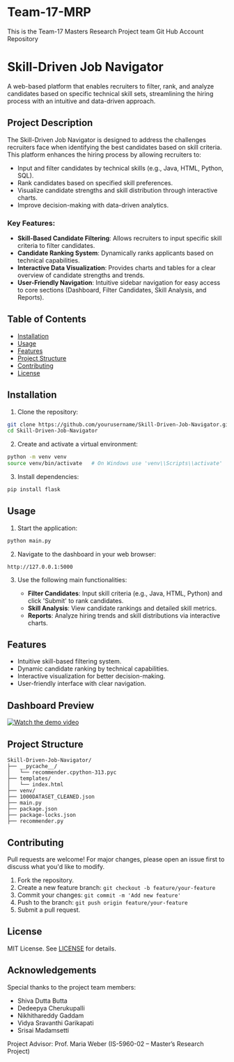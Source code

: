 # Team-17-MRP
This is the Team-17 Masters Research Project team Git Hub Account Repository
# Skill-Driven Job Navigator

A web-based platform that enables recruiters to filter, rank, and analyze candidates based on specific technical skill sets, streamlining the hiring process with an intuitive and data-driven approach.

## Project Description

The Skill-Driven Job Navigator is designed to address the challenges recruiters face when identifying the best candidates based on skill criteria. This platform enhances the hiring process by allowing recruiters to:

- Input and filter candidates by technical skills (e.g., Java, HTML, Python, SQL).
- Rank candidates based on specified skill preferences.
- Visualize candidate strengths and skill distribution through interactive charts.
- Improve decision-making with data-driven analytics.

### Key Features:

- **Skill-Based Candidate Filtering**: Allows recruiters to input specific skill criteria to filter candidates.
- **Candidate Ranking System**: Dynamically ranks applicants based on technical capabilities.
- **Interactive Data Visualization**: Provides charts and tables for a clear overview of candidate strengths and trends.
- **User-Friendly Navigation**: Intuitive sidebar navigation for easy access to core sections (Dashboard, Filter Candidates, Skill Analysis, and Reports).

## Table of Contents

- [Installation](#installation)
- [Usage](#usage)
- [Features](#features)
- [Project Structure](#project-structure)
- [Contributing](#contributing)
- [License](#license)

## Installation

1. Clone the repository:

```bash
git clone https://github.com/yourusername/Skill-Driven-Job-Navigator.git
cd Skill-Driven-Job-Navigator
```

2. Create and activate a virtual environment:

```bash
python -m venv venv
source venv/bin/activate   # On Windows use 'venv\\Scripts\\activate'
```

3. Install dependencies:

```bash
pip install flask
```


## Usage

1. Start the application:

```bash
python main.py
```

2. Navigate to the dashboard in your web browser:

```
http://127.0.0.1:5000
```

3. Use the following main functionalities:

   - **Filter Candidates**: Input skill criteria (e.g., Java, HTML, Python) and click 'Submit' to rank candidates.
   - **Skill Analysis**: View candidate rankings and detailed skill metrics.
   - **Reports**: Analyze hiring trends and skill distributions via interactive charts.

## Features

- Intuitive skill-based filtering system.
- Dynamic candidate ranking by technical capabilities.
- Interactive visualization for better decision-making.
- User-friendly interface with clear navigation.

## Dashboard Preview


[![Watch the demo video](https://github.com/user-attachments/assets/a67ad30c-ba89-4040-a84c-dc2efc642b2d)](https://sluedu-my.sharepoint.com/:v:/g/personal/srisai_madamsatti_slu_edu/EQO7vRsEnNhHhBBE2jKqv-cBSdZCNAQLqHa5_QIT3htMyQ)



## Project Structure
```
Skill-Driven-Job-Navigator/
├── __pycache__/
│   └── recommender.cpython-313.pyc
├── templates/
│   └── index.html
├── venv/
├── 1000DATASET_CLEANED.json
├── main.py
├── package.json
├── package-locks.json
├── recommender.py
```


## Contributing

Pull requests are welcome! For major changes, please open an issue first to discuss what you'd like to modify.

1. Fork the repository.
2. Create a new feature branch: `git checkout -b feature/your-feature`
3. Commit your changes: `git commit -m 'Add new feature'`
4. Push to the branch: `git push origin feature/your-feature`
5. Submit a pull request.

## License

MIT License. See [LICENSE](LICENSE) for details.

## Acknowledgements

Special thanks to the project team members:

- Shiva Dutta Butta
- Dedeepya Cherukupalli
- Nikhithareddy Gaddam
- Vidya Sravanthi Garikapati
- Srisai Madamsetti

Project Advisor: Prof. Maria Weber (IS-5960-02 – Master’s Research Project)

